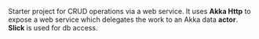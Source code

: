 Starter project for CRUD operations via a web service.
It uses **Akka Http** to expose a web service which delegates the work to an Akka data **actor**. **Slick** is used for db access. 

